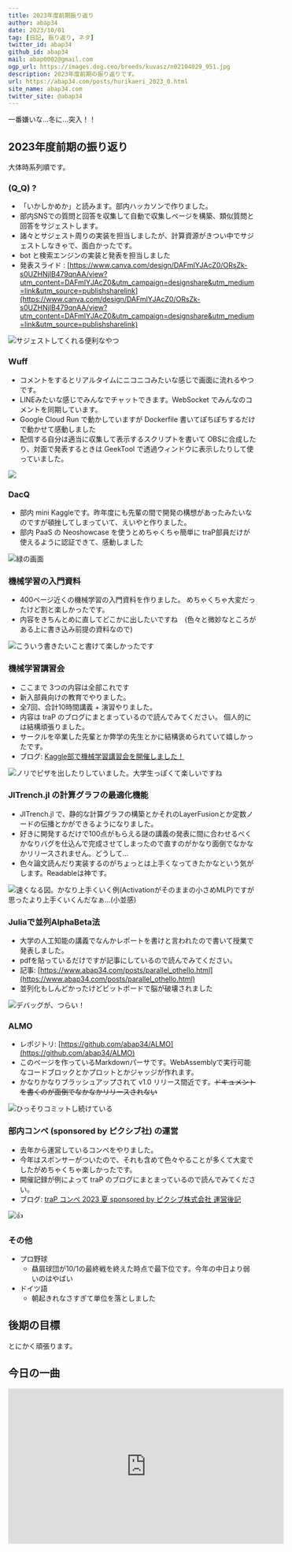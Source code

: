 ```yaml
---
title: 2023年度前期振り返り
author: abap34
date: 2023/10/01
tag: [日記, 振り返り, ネタ]
twitter_id: abap34
github_id: abap34
mail: abap0002@gmail.com
ogp_url: https://images.dog.ceo/breeds/kuvasz/n02104029_951.jpg
description: 2023年度前期の振り返りです。
url: https://abap34.com/posts/hurikaeri_2023_0.html
site_name: abap34.com
twitter_site: @abap34
---
```



一番嫌いな...冬に...突入！！

## 2023年度前期の振り返り

大体時系列順です。
 
### (Q_Q) ?

- 「いかしかめか」と読みます。部内ハッカソンで作りました。
- 部内SNSでの質問と回答を収集して自動で収集しページを構築、類似質問と回答をサジェストします。
- 諸々とサジェスト周りの実装を担当しましたが、計算資源がきつい中でサジェストしなきゃで、面白かったです。
- bot と検索エンジンの実装と発表を担当しました
- 発表スライド : [https://www.canva.com/design/DAFmIYJAcZ0/ORsZk-s0UZHNjIB479qnAA/view?utm_content=DAFmIYJAcZ0&utm_campaign=designshare&utm_medium=link&utm_source=publishsharelink](https://www.canva.com/design/DAFmIYJAcZ0/ORsZk-s0UZHNjIB479qnAA/view?utm_content=DAFmIYJAcZ0&utm_campaign=designshare&utm_medium=link&utm_source=publishsharelink)


![サジェストしてくれる便利なやつ](hurikaeri_2023_0/sh.png)

### Wuff
  
- コメントをするとリアルタイムにニコニコみたいな感じで画面に流れるやつです。
- LINEみたいな感じでみんなでチャットできます。WebSocket でみんなのコメントを同期しています。
- Google Cloud Run で動かしていますが Dockerfile 書いてぽちぽちするだけで動かせて感動しました
- 配信する自分は適当に収集して表示するスクリプトを書いて OBSに合成したり、対面で発表するときは GeekTool で透過ウィンドウに表示したりして使っていました。

![](https://trap.jp/content/images/2023/07/wc-1.png?original=1)
 

### DacQ

- 部内 mini Kaggleです。昨年度にも先輩の間で開発の構想があったみたいなのですが頓挫してしまっていて、えいやと作りました。
- 部内 PaaS の Neoshowcase を使うとめちゃくちゃ簡単に traP部員だけが使えるように認証できて、感動しました
  

![緑の画面](hurikaeri_2023_0/dq.png)

### 機械学習の入門資料

- 400ページ近くの機械学習の入門資料を作りました。 めちゃくちゃ大変だったけど割と楽しかったです。
- 内容をきちんとめに直してどこかに出したいですね　(色々と微妙なところがある上に書き込み前提の資料なので)

![こういう書きたいこと書けて楽しかったです](hurikaeri_2023_0/cg.png)

### 機械学習講習会

- ここまで 3つの内容は全部これです
- 新入部員向けの教育でやりました。
- 全7回、合計10時間講義 + 演習やりました。
- 内容は traP のブログにまとまっているので読んでみてください。 個人的には結構頑張りました。
- サークルを卒業した先輩とか弊学の先生とかに結構褒められていて嬉しかったです。
- ブログ: [Kaggle部で機械学習講習会を開催しました！](https://trap.jp/post/1918/)

![ノリでピザを出したりしていました。大学生っぽくて楽しいですね](hurikaeri_2023_0/pz.png)

### JITrench.jl の計算グラフの最適化機能

- JITrench.jl で、静的な計算グラフの構築とかそれのLayerFusionとか定数ノードの伝播とかができるようになりました。
- 好きに開発するだけで100点がもらえる謎の講義の発表に間に合わせるべくかなりバグを仕込んで完成させてしまったので直すのがかなり面倒でなかなかリリースされません。どうして...
- 色々論文読んだり実装するのがちょっとは上手くなってきたかなという気がします。Readableは神です。


![速くなる図。かなり上手くいく例(Activationがそのままの小さめMLP)ですが思ったより上手くいくんだなぁ...(小並感)](hurikaeri_2023_0/ot.png)

### Juliaで並列AlphaBeta法

- 大学の人工知能の講義でなんかレポートを書けと言われたので書いて授業で発表しました。
- pdfを貼っているだけですが記事にしているので読んでみてください。 
- 記事: [https://www.abap34.com/posts/parallel_othello.html](https://www.abap34.com/posts/parallel_othello.html)
- 並列化もしんどかったけどビットボードで脳が破壊されました


![デバッグが、つらい！](hurikaeri_2023_0/bb.png)

### ALMO

- レポジトリ: [https://github.com/abap34/ALMO](https://github.com/abap34/ALMO)
- このページを作っているMarkdownパーサです。WebAssemblyで実行可能なコードブロックとかプロットとかジャッジが作れます。
- かなりかなりブラッシュアップされて v1.0 リリース間近です。~~ドキュメントを書くのが面倒でなかなかリリースされない~~


![ひっそりコミットし続けている](hurikaeri_2023_0/cb.png)

### 部内コンペ (sponsored by ピクシブ社) の運営

- 去年から運営しているコンペをやりました。
- 今年はスポンサーがついたので、それも含めて色々やることが多くて大変でしたがめちゃくちゃ楽しかったです。
- 開催記録が例によって traP のブログにまとまっているので読んでみてください。
- ブログ: [traP コンペ 2023 夏 sponsored by ピクシブ株式会社 運営後記](https://trap.jp/post/1975/)

![👍](hurikaeri_2023_0/mito.png)

### その他
- プロ野球
  - 贔屓球団が10/1の最終戦を終えた時点で最下位です。今年の中日より弱いのはやばい
- ドイツ語
  - 朝起きれなさすぎて単位を落としました

## 後期の目標
とにかく頑張ります。

## 今日の一曲

<iframe width="560" height="315" src="https://www.youtube.com/embed/A2k6ZO6B0A8?si=llQhLWX-WATgUhGN" title="YouTube video player" frameborder="0" allow="accelerometer; autoplay; clipboard-write; encrypted-media; gyroscope; picture-in-picture; web-share" allowfullscreen></iframe>


         